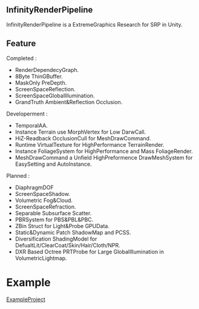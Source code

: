 ## InfinityRenderPipeline
InfinityRenderPipeline is a ExtremeGraphics Research for SRP in Unity.



## Feature
Completed : 
* RenderDependecyGraph.
* 8Byte ThinGBuffer.
* MaskOnly PreDepth.
* ScreenSpaceReflection.
* ScreenSpaceGlobalIllumination.
* GrandTruth Ambient&Reflection Occlusion.


Developerment : 
* TemporalAA.
* Instance Terrain use MorphVertex for Low DarwCall.
* HiZ-Readback OcclusionCull for MeshDrawCommand.
* Runtime VirtualTexture for HighPerformance TerrainRender.
* Instance FoliageSystem for HighPerformance and Mass FoliageRender.
* MeshDrawCommand a Unfield HighPreformence DrawMeshSystem for EasySetting and AutoInstance.


Planned : 
* DiaphragmDOF
* ScreenSpaceShadow.
* Volumetric Fog&Cloud.
* ScreenSpaceRefraction.
* Separable Subsurface Scatter.
* PBRSystem for PBS&PBL&PBC.
* ZBin Struct for Light&Probe GPUData.
* Static&Dynamic Patch ShadowMap and PCSS.
* Diversification ShadingModel for DefualtLit/ClearCoat/Skin/Hair/Cloth/NPR.
* DXR Based Octree PRTProbe for Large GlobalIllumination in VolumetricLightmap.



# Example
[ExampleProject](https://github.com/haolange/InfinityExample)



